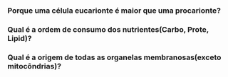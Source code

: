 ### Porque uma célula eucarionte é maior que uma procarionte?

### Qual é a ordem de consumo dos nutrientes(Carbo, Prote, Lipid)?

### Qual é a origem de todas as organelas membranosas(exceto mitocôndrias)?
